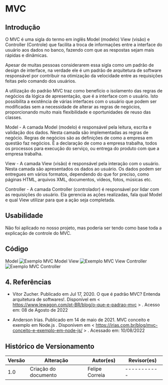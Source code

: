 # MVC

## Introdução

O MVC é uma sigla do termo em inglês Model (modelo) View (visão) e Controller (Controle) que facilita a troca de informações entre a interface do usuário aos dados no banco, fazendo com que as respostas sejam mais rápidas e dinâmicas.

Apesar de muitas pessoas considerarem essa sigla como um padrão de design de interface, na verdade ele é um padrão de arquitetura de software responsável por contribuir na otimização da velocidade entre as requisições feitas pelo comando dos usuários.

A utilização do padrão MVC traz como benefício o isolamento das regras de negócios da lógica de apresentação, que é a interface com o usuário. Isto possibilita a existência de várias interfaces com o usuário que podem ser modificadas sem a necessidade de alterar as regras de negócios, proporcionando muito mais flexibilidade e oportunidades de reuso das classes.

Model - A camada Model (modelo) é responsável pela leitura, escrita e validação dos dados. Nesta camada são implementadas as regras de negócio. Regras de negócios são as definições de como a empresa em questão faz negócios. É a declaração de como a empresa trabalha, todos os processos para execução do serviço, ou entrega do produto com que a empresa trabalha.

View - A camada View (visão) é responsável pela interação com o usuário. Nesta camada são apresentados os dados ao usuário. Os dados podem ser entregues em vários formatos, dependendo do que for preciso, como páginas HTML, arquivos XML, documentos, vídeos, fotos, músicas etc.

Controller - A camada Controller (controlador) é responsável por lidar com as requisições do usuário. Ela gerencia as ações realizadas, fala qual Model e qual View utilizar para que a ação seja completada.

## Usabilidade  

Não foi aplicado no nosso projeto, mas poderia ser tendo como base toda a explicação de controle do MVC.

## Código

Model
![Exemplo MVC Model](/2022_1_G5_SerFit/docs/assets/MVC/model.png)
View
![Exemplo MVC View](/2022_1_G5_SerFit/docs/assets/MVC/view.png)
Controller
![Exemplo MVC Controller](/2022_1_G5_SerFit/docs/assets/MVC/controller.png)

## 4. Referências

- Vitor Zucher. Publicado em Jul 17, 2020. O que é padrão MVC? Entenda arquitetura de softwares!. Disponível em < <https://www.lewagon.com/pt-BR/blog/o-que-e-padrao-mvc> > . Acesso em: 08 de Agosto de 2022

- Anderson Irias. Publicado em 14 de maio de 2021. MVC conceito e exemplo em Node.js . Disponívem em < <https://irias.com.br/blog/mvc-conceito-e-exemplo-em-node-js/> > . Acessado em: 10/08/2022

## Histórico de Versionamento

| Versão | Alteração            | Autor(es)      | Revisor(es) |
| ------ | -------------------- | -------------- | ----------- |
| 1.0    | Criação do documento | Felipe Correia | ----------- |
